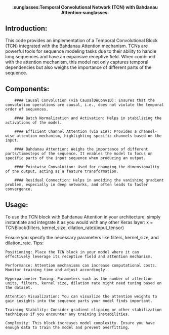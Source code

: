 <h4><center>:sunglasses:Temporal Convolutional Network (TCN) with Bahdanau Attention:sunglasses:</center></h4>

## Introduction:

This code provides an implementation of a Temporal Convolutional Block (TCN) integrated with the Bahdanau Attention mechanism. TCNs are powerful tools for sequence modeling tasks due to their ability to handle long sequences and have an expansive receptive field. When combined with the attention mechanism, this model not only captures temporal dependencies but also weighs the importance of different parts of the sequence.

## Components:
        #### Causal Convolution (via CausalDWConv1D): Ensures that the convolution operations are causal, i.e., does not violate the temporal order of sequences.
        
        #### Batch Normalization and Activation: Helps in stabilizing the activations of the model.
        
        #### Efficient Channel Attention (via ECA): Provides a channel-wise attention mechanism, highlighting specific channels based on the input.
        
        #### Bahdanau Attention: Weighs the importance of different parts/timesteps of the sequence. It enables the model to focus on specific parts of the input sequence when producing an output.
        
        #### Pointwise Convolution: Used for changing the dimensionality of the output, acting as a feature transformation.
        
        #### Residual Connection: Helps in avoiding the vanishing gradient problem, especially in deep networks, and often leads to faster convergence.

## Usage:

To use the TCN block with Bahdanau Attention in your architecture, simply instantiate and integrate it as you would with any other Keras layer:
        x = TCNBlock(filters, kernel_size, dilation_rate)(input_tensor)

Ensure you specify the necessary parameters like filters, kernel_size, and dilation_rate.
Tips:

    Positioning: Place the TCN block in your model where it can effectively leverage its receptive field and attention mechanism.

    Performance: Attention mechanisms can increase computational costs. Monitor training time and adjust accordingly.

    Hyperparameter Tuning: Parameters such as the number of attention units, filters, kernel size, dilation rate might need tuning based on the dataset.

    Attention Visualization: You can visualize the attention weights to gain insights into the sequence parts your model finds important.

    Training Stability: Consider gradient clipping or other stabilization techniques if you encounter any training instabilities.

    Complexity: This block increases model complexity. Ensure you have enough data to train the model and prevent overfitting.

